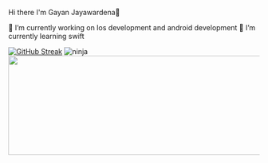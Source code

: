  Hi there I'm Gayan Jayawardena👋

 🔭 I’m currently working on Ios development and android development
 🌱 I’m currently learning swift 

[![GitHub Streak](https://streak-stats.demolab.com/?user=Gayan21&theme=dark)](https://git.io/streak-stats)
<img align="left" width="600" height="200" src="[https://www.python.org/python-.png](https://user-images.githubusercontent.com/68651319/223041553-df466d51-1099-4df2-b45f-1eba0be75298.jpeg)">
![ninja](https://user-images.githubusercontent.com/68651319/223041553-df466d51-1099-4df2-b45f-1eba0be75298.jpeg)
